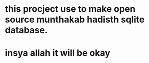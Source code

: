 # this procject use to make open source munthakab hadisth sqlite database.
# insya allah it will be okay
